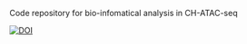 Code repository for bio-infomatical analysis in CH-ATAC-seq

[![DOI](https://zenodo.org/badge/742793447.svg)](https://zenodo.org/doi/10.5281/zenodo.10500480)
